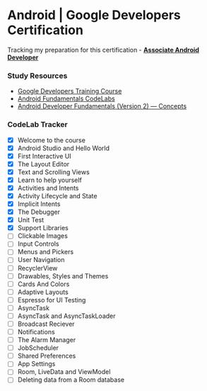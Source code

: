 # Android | Google Developers Certification
Tracking my preparation for this certification - **[Associate Android Developer](https://developers.google.com/certification/associate-android-developer)**

### Study Resources
* [Google Developers Training Course](https://developer.android.com/courses/fundamentals-training/overview-v2)
* [Android Fundamentals CodeLabs](https://codelabs.developers.google.com/android-training/)
* [Android Developer Fundamentals (Version 2) — Concepts](https://google-developer-training.github.io/android-developer-fundamentals-course-concepts-v2/index.html)

### CodeLab Tracker
- [x] Welcome to the course
- [x] Android Studio and Hello World
- [x] First Interactive UI
- [x] The Layout Editor
- [x] Text and Scrolling Views
- [x] Learn to help yourself
- [X] Activities and Intents
- [X] Activity Lifecycle and State
- [X] Implicit Intents
- [X] The Debugger
- [X] Unit Test
- [X] Support Libraries
- [ ] Clickable Images
- [ ] Input Controls
- [ ] Menus and Pickers
- [ ] User Navigation
- [ ] RecyclerView
- [ ] Drawables, Styles and Themes
- [ ] Cards And Colors
- [ ] Adaptive Layouts
- [ ] Espresso for UI Testing
- [ ] AsyncTask
- [ ] AsyncTask and AsyncTaskLoader
- [ ] Broadcast Reciever
- [ ] Notifications
- [ ] The Alarm Manager
- [ ] JobScheduler
- [ ] Shared Preferences
- [ ] App Settings
- [ ] Room, LiveData and ViewModel
- [ ] Deleting data from a Room database
